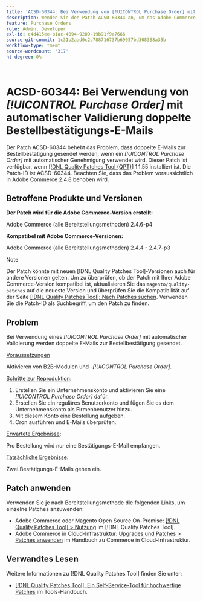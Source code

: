 ```yaml
---
title: 'ACSD-60344: Bei Verwendung von [!UICONTROL Purchase Order] mit automatischer Validierung doppelte Bestellbestätigungs-E-Mails'
description: Wenden Sie den Patch ACSD-60344 an, um das Adobe Commerce-Problem zu beheben, bei dem doppelte E-Mails zur Bestellbestätigung gesendet werden, wenn ein [!UICONTROL Purchase Order] mit automatischer Genehmigung verwendet wird.
feature: Purchase Orders
role: Admin, Developer
exl-id: c4d415ee-b1ac-4094-9209-19b91f9a7666
source-git-commit: 1c31b2aad0c2c788716737b69057bd308368a35b
workflow-type: tm+mt
source-wordcount: '317'
ht-degree: 0%

---
```


# ACSD-60344: Bei Verwendung von *[!UICONTROL Purchase Order]* mit automatischer Validierung doppelte Bestellbestätigungs-E-Mails

Der Patch ACSD-60344 behebt das Problem, dass doppelte E-Mails zur Bestellbestätigung gesendet werden, wenn ein *[!UICONTROL Purchase Order]* mit automatischer Genehmigung verwendet wird. Dieser Patch ist verfügbar, wenn [[!DNL Quality Patches Tool (QPT)]](/help/tools/quality-patches-tool/quality-patches-tool-to-self-serve-quality-patches.md) 1.1.55 installiert ist. Die Patch-ID ist ACSD-60344. Beachten Sie, dass das Problem voraussichtlich in Adobe Commerce 2.4.8 behoben wird.

## Betroffene Produkte und Versionen

**Der Patch wird für die Adobe Commerce-Version erstellt:**

Adobe Commerce (alle Bereitstellungsmethoden) 2.4.6-p4

**Kompatibel mit Adobe Commerce-Versionen:**

Adobe Commerce (alle Bereitstellungsmethoden) 2.4.4 - 2.4.7-p3


>[!NOTE]
>
>Der Patch könnte mit neuen [!DNL Quality Patches Tool]-Versionen auch für andere Versionen gelten. Um zu überprüfen, ob der Patch mit Ihrer Adobe Commerce-Version kompatibel ist, aktualisieren Sie das `magento/quality-patches` auf die neueste Version und überprüfen Sie die Kompatibilität auf der Seite [[!DNL Quality Patches Tool]: Nach Patches suchen](https://experienceleague.adobe.com/tools/commerce-quality-patches/index.html?lang=de). Verwenden Sie die Patch-ID als Suchbegriff, um den Patch zu finden.

## Problem

Bei Verwendung eines *[!UICONTROL Purchase Order]* mit automatischer Validierung werden doppelte E-Mails zur Bestellbestätigung gesendet.

<u>Voraussetzungen</u>

Aktivieren von B2B-Modulen und -*[!UICONTROL Purchase Order]*.

<u>Schritte zur Reproduktion</u>:

1. Erstellen Sie ein Unternehmenskonto und aktivieren Sie eine *[!UICONTROL Purchase Order]* dafür.
1. Erstellen Sie ein reguläres Benutzerkonto und fügen Sie es dem Unternehmenskonto als Firmenbenutzer hinzu.
1. Mit diesem Konto eine Bestellung aufgeben.
1. Cron ausführen und E-Mails überprüfen.

<u>Erwartete Ergebnisse</u>:

Pro Bestellung wird nur eine Bestätigungs-E-Mail empfangen.

<u>Tatsächliche Ergebnisse</u>:

Zwei Bestätigungs-E-Mails gehen ein.

## Patch anwenden

Verwenden Sie je nach Bereitstellungsmethode die folgenden Links, um einzelne Patches anzuwenden:

* Adobe Commerce oder Magento Open Source On-Premise: [[!DNL Quality Patches Tool] > Nutzung](/help/tools/quality-patches-tool/usage.md) im [!DNL Quality Patches Tool].
* Adobe Commerce in Cloud-Infrastruktur: [Upgrades und Patches > Patches anwenden](https://experienceleague.adobe.com/docs/commerce-cloud-service/user-guide/develop/upgrade/apply-patches.html?lang=de) im Handbuch zu Commerce in Cloud-Infrastruktur.


## Verwandtes Lesen

Weitere Informationen zu [!DNL Quality Patches Tool] finden Sie unter:

* [[!DNL Quality Patches Tool]: Ein Self-Service-Tool für hochwertige Patches](/help/tools/quality-patches-tool/quality-patches-tool-to-self-serve-quality-patches.md) im Tools-Handbuch.
